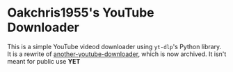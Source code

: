 # Oakchris1955's YouTube Downloader

This is a simple YouTube videod downloader using `yt-dlp`'s Python library. It is a rewrite of [another-youtube-downloader](https://github.com/Oakchris1955/another-youtube-downloader), which is now archived. It isn't meant for public use **YET**
